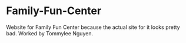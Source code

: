# Family-Fun-Center
Website for Family Fun Center because the actual site for it looks pretty bad.
Worked by Tommylee Nguyen.
